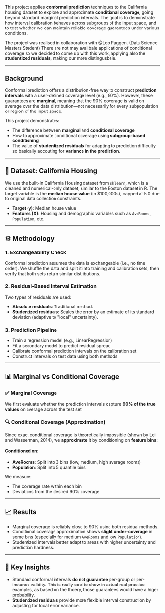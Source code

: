 This project applies **conformal prediction** techniques to the California housing dataset to explore and approximate **conditional coverage**, going beyond standard marginal prediction intervals. The goal is to demonstrate how interval calibration behaves across subgroups of the input space, and to test whether we can maintain reliable coverage guarantees under various conditions.

The project was realised in collaboration with @Leo Paggen. (Data Science Masters Student)
There are not may availbale applications of conditional coverage so we decided to come up with this work, applying also the **studentized residuals**, making our more distingusbale. 

---

##  Background

Conformal prediction offers a distribution-free way to construct **prediction intervals** with a user-defined coverage level (e.g., 90%). However, these guarantees are  **marginal**, meaning that the 90% coverage is valid on average over the data distribution—not necessarily for every subpopulation or region of the input space.

This project demonstrates:
- The difference between **marginal** and **conditional coverage**
- How to approximate conditional coverage using **subgroup-based conditioning**
- The value of **studentized residuals** for adapting to prediction difficulty so basically accouting for **variance in the prediction**. 

---

## 🧪 Dataset: California Housing

We use the built-in California Housing dataset from `sklearn`, which is a cleaned and numerical-only dataset, similar to the Boston dataset in R. The target variable is the **median house value** (in $100,000s), capped at 5.0 due to original data collection constraints.

- **Target (y)**: Median house value
- **Features (X)**: Housing and demographic variables such as `AveRooms`, `Population`, etc.

---

## ⚙️ Methodology

### 1. **Exchangeability Check**
Conformal prediction assumes the data is exchangeable (i.e., no time order). We shuffle the data and split it into training and calibration sets, then verify that both sets retain similar distributions.

### 2. **Residual-Based Interval Estimation**
Two types of residuals are used:
- **Absolute residuals**: Traditional method.
- **Studentized residuals**: Scales the error by an estimate of its standard deviation (adaptive to "local" uncertainty).

### 3. **Prediction Pipeline**
- Train a regression model (e.g., LinearRegression)
- Fit a secondary model to predict residual spread
- Calibrate conformal prediction intervals on the calibration set
- Construct intervals on test data using both methods

---

## 📊 Marginal vs Conditional Coverage

### ✅ Marginal Coverage
We first evaluate whether the prediction intervals capture **90% of the true values** on average across the test set.

### 🔍 Conditional Coverage (Approximation)
Since exact conditional coverage is theoretically impossible (shown by Lei and Wasserman, 2014), we **approximate** it by conditioning on **feature bins**:

#### Conditioned on:
- **AveRooms**: Split into 3 bins (low, medium, high average rooms)
- **Population**: Split into 5 quantile bins

We measure:
- The coverage rate within each bin
- Deviations from the desired 90% coverage

---

## 📈 Results

- Marginal coverage is reliably close to 90% using both residual methods.
- Conditional coverage approximation shows **slight under-coverage** in some bins (especially for medium `AveRooms` and low `Population`).
- Studentized intervals better adapt to areas with higher uncertainty and prediction hardness.

---

## 🧠 Key Insights

- Standard conformal intervals **do not guarantee** per-group or per-instance validity. This is really cool to show in actual real practice examples, as based on the thoery, those guarantees would have a higer probability. 
- **Studentized residuals** provide more flexible interval construction by adjusting for local error variance.
